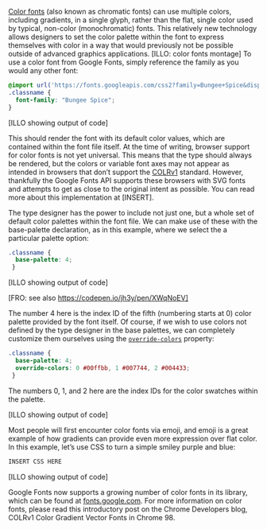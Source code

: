 [Color fonts](/glossary/color_fonts) (also known as chromatic fonts) can use multiple colors, including gradients, in a single glyph, rather than the flat, single color used by typical, non-color (monochromatic) fonts. This relatively new technology allows designers to set the color palette within the font to express themselves with color in a way that would previously not be possible outside of advanced graphics applications. 
[ILLO: color fonts montage]
To use a color font from Google Fonts, simply reference the family as you would any other font:

```css
@import url('https://fonts.googleapis.com/css2?family=Bungee+Spice&display=swap');
.classname {
  font-family: "Bungee Spice";
}
```

[ILLO showing output of code]

This should render the font with its default color values, which are contained within the font file itself. At the time of writing, browser support for color fonts is not yet universal. This means that the type should always be rendered, but the colors or variable font axes may not appear as intended in browsers that don’t support the [COLRv1](https://caniuse.com/colr-v1) standard. However, thankfully the Google Fonts API supports these browsers with SVG fonts and attempts to get as close to the original intent as possible. You can read more about this implementation at [INSERT].

The type designer has the power to include not just one, but a whole set of default color palettes within the font file. We can make use of these with the base-palette declaration, as in this example, where we select the a particular palette option:

```css
.classname {
  base-palette: 4;
 }
```

[ILLO showing output of code]

[FRO: see also https://codepen.io/jh3y/pen/XWqNoEV]

The number 4 here is the index ID of the fifth (numbering starts at 0) color palette provided by the font itself.
Of course, if we wish to use colors not defined by the type designer in the base palettes, we can completely customize them ourselves using the [`override-colors`](https://caniuse.com/mdn-css_at-rules_font-palette-values_override-colors) property:

```css
.classname {
  base-palette: 4;
  override-colors: 0 #00ffbb, 1 #007744, 2 #004433;   
 }
```

The numbers 0, 1, and 2 here are the index IDs for the color swatches within the palette.

[ILLO showing output of code] 

Most people will first encounter color fonts via emoji, and emoji is a great example of how gradients can provide even more expression over flat color. In this example, let’s use CSS to turn a simple smiley purple and blue:

```css
INSERT CSS HERE
```

[ILLO showing output of code]

Google Fonts now supports a growing number of color fonts in its library, which can be found at [fonts.google.com](https://fonts.google.com/?coloronly=true). For more information on color fonts, please read this introductory post on the Chrome Developers blog, COLRv1 Color Gradient Vector Fonts in Chrome 98.